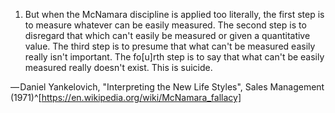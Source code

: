 1. But when the McNamara discipline is applied too literally, the first step is to measure whatever can be easily measured. The second step is to disregard that which can't easily be measured or given a quantitative value. The third step is to presume that what can't be measured easily really isn't important. The fo[u]rth step is to say that what can't be easily measured really doesn't exist. This is suicide.

— Daniel Yankelovich, "Interpreting the New Life Styles", Sales Management (1971)^[https://en.wikipedia.org/wiki/McNamara_fallacy]